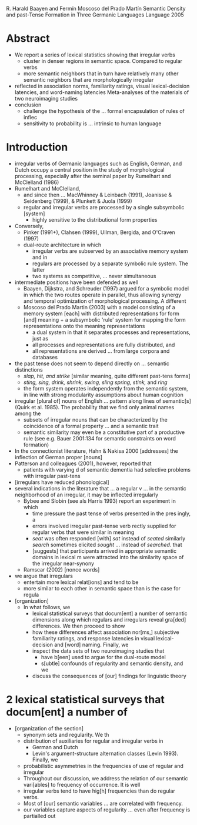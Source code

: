 R. Harald Baayen and Fermín Moscoso del Prado Martín
Semantic Density and past-Tense Formation in Three Germanic Languages
Language 2005

# Abstract

* We report a series of lexical statistics showing that irregular verbs
  * cluster in denser regions in semantic space. Compared to regular verbs
  * more semantic neighbors that in turn have relatively many other semantic
    neighbors that are morphologically irregular
* reflected in association norms, familiarity ratings,
  visual lexical-decision latencies, and word-naming latencies
  Meta-analyses of the materials of two neuroimaging studies
* conclusion
  * challenge the hypothesis of the ... formal encapsulation of rules of inflec
  * sensitivity to probability is ... intrinsic to human language

# Introduction

* irregular verbs of Germanic languages such as English, German, and Dutch
  occupy a central position in the study of morphological processing,
  especially after the seminal paper by Rumelhart and McClelland (1986)
* Rumelhart and McClelland,
  * and since then ... MacWhinney & Leinbach (1991),
    Joanisse & Seidenberg (1999), & Plunkett & Juola (1999)
  * regular and irregular verbs are processed by a single subsymbolic [system]
    * highly sensitive to the distributional form properties
* Conversely,
  * Pinker (1991+), Clahsen (1999), Ullman, Bergida, and O'Craven (1997)
  * dual-route architecture in which
    * irregular verbs are subserved by an associative memory system and in
    * regulars are processed by a separate symbolic rule system. The latter
    * two systems as competitive, ... never simultaneous
* intermediate positions have been defended as well
  * Baayen, Dijkstra, and Schreuder (1997) argued for
    a symbolic model in which the two routes operate in parallel, thus allowing
    synergy and temporal optimization of morphological processing.  A different
  * Moscoso del Prado Martin (2003) with a model consisting of a memory system
    [each] with distributed representations for form [and] meaning + a
    subsymbolic 'rule' system for mapping the form representations onto the
    meaning representations
    * a dual system in that it separates processes and representations, just as
    * all processes and representations are fully distributed, and
    * all representations are derived ... from large corpora and databases
* the past tense does not seem to depend directly on ... semantic distinctions
  * _slap, hit, and strike_ [similar meaning, quite different past-tens forms]
  * _sting, sing, drink, shrink, swing, sling spring, stink,_ and _ring_
  * the form system operates independently from the semantic system,
    in line with strong modularity assumptions about human cognition
* irregular [plural of] nouns of English ... pattern along lines of semantic[s]
  (Quirk et al. 1985). The probability that we find only animal names among the
  * subsets of irregular nouns that can be characterized by the coincidence of
    a formal property ... and a semantic trait
  * semantic similarity may even be a constitutive part of a productive rule
    (see e.g.  Bauer 2001:134 for semantic constraints on word formation)
* In the connectionist literature, Hahn & Nakisa 2000 [addresses] the
  inflection of German proper [nouns]
* Patterson and colleagues (2001), however, reported that
  * patients with varying d of semantic dementia had selective problems with
    irregular past-tens
* [irregulars have reduced phonological]
* several indications in the literature that ... a regular v ... in the
  semantic neighborhood of an irregular, it may be inflected irregularly
  * Bybee and Slobin (see als Harris 1993) report an experiment in which
    * time pressure the past tense of verbs presented in the pres ingly, a
    * errors involved irregular past-tense verb rectly supplied for regular
      verbs that were similar in meaning
    * _seat_ was often responded [with] _sat_ instead of _seated_ similarly
      _search_ sometimes elicited _sought_ ... instead of _searched_.  that
    * [suggests] that participants arrived in appropriate semantic domains in
      lexical m were attracted into the similarity space of the irregular
      near-synony
  * Ramscar (2002) [nonce words]
* we argue that irregulars
  * entertain more lexical relat[ions] and tend to be
  * more similar to each other in semantic space than is the case for regula
* [organization]
  * In what follows, we
    * lexical statistical surveys that docum[ent] a number of
      semantic dimensions along which regulars and irregulars reveal gra[ded]
      differences. We then proceed to show
    * how these differences affect association nor[ms,] subjective familiarity
      ratings, and response latencies in visual lexical-decision and [word]
      naming. Finally, we
    * inspect the data sets of two neuroimaging studies that
      * have b[een] used to argue for the dual-route model
      * s[ubtle] confounds of regularity and semantic density, and we
    * discuss the consequences of [our] findings for linguistic theory

# 2 lexical statistical surveys that docum[ent] a number of

* [organization of the section]
  * synonym sets and regularity. We th
  * distribution of auxiliaries for regular and irregular verbs in
    * German and Dutch
    * Levin's argument-structure alternation classes (Levin 1993). Finally, we
  * probabilistic asymmetries in the frequencies of use of regular and irregular
  * Throughout our discussion, we address the
    relation of our semantic vari[ables] to frequency of occurrence. It is well
  * irregular verbs tend to have hig[h] frequencies than do regular verbs.
  * Most of [our] semantic variables ... are correlated with frequency.
  * our variables capture aspects of regularity ...  even after frequency is
    partialled out

